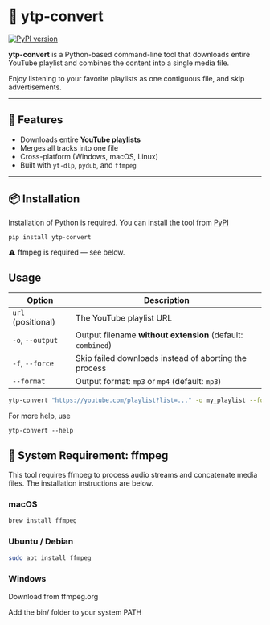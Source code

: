 # 🎵 ytp-convert

[![PyPI version](https://badge.fury.io/py/ytp-convert.svg)](https://pypi.org/project/ytp-convert/)

**ytp-convert** is a Python-based command-line tool that downloads entire YouTube playlist and combines the content into a single media file.

Enjoy listening to your favorite playlists as one contiguous file, and skip advertisements. 

---

## 🚀 Features

- Downloads entire **YouTube playlists**
- Merges all tracks into one file
- Cross-platform (Windows, macOS, Linux)
- Built with `yt-dlp`, `pydub`, and `ffmpeg`

---

## 📦 Installation

Installation of Python is required.  You can install the tool from [PyPI](https://pypi.org/project/ytp-convert/)

```bash
pip install ytp-convert
```

⚠️ ffmpeg is required — see below.

## Usage

| Option               | Description                                                                 |
|----------------------|-----------------------------------------------------------------------------|
| `url` (positional)   | The YouTube playlist URL                                                    |
| `-o`, `--output`     | Output filename **without extension** (default: `combined`)                 |
| `-f`, `--force`      | Skip failed downloads instead of aborting the process                       |
| `--format`           | Output format: `mp3` or `mp4` (default: `mp3`)                              |


```bash
ytp-convert "https://youtube.com/playlist?list=..." -o my_playlist --format .mp3
```

For more help, use
```
ytp-convert --help
```

## 🔧 System Requirement: ffmpeg

This tool requires ffmpeg to process audio streams and concatenate media files. The installation instructions are below.

### macOS
```bash
brew install ffmpeg
```

### Ubuntu / Debian
```bash
sudo apt install ffmpeg
```

### Windows
Download from ffmpeg.org

Add the bin/ folder to your system PATH

